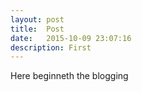 ```yaml
---
layout: post
title:  Post
date:   2015-10-09 23:07:16
description: First
---
```

Here beginneth the blogging